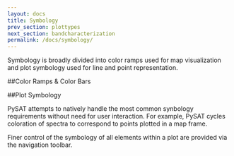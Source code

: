 ```yaml
---
layout: docs
title: Symbology
prev_section: plottypes
next_section: bandcharacterization
permalink: /docs/symbology/
---
```


Symbology is broadly divided into color ramps used for map visualization and plot symbology used for line and point representation.

##Color Ramps \& Color Bars


##Plot Symbology

PySAT attempts to natively handle the most common synbology requirements without need for user interaction.  For example, PySAT cycles coloration of spectra to correspond to points plotted in a map frame.

Finer control of the symbology of all elements within a plot are provided via the navigation toolbar.
